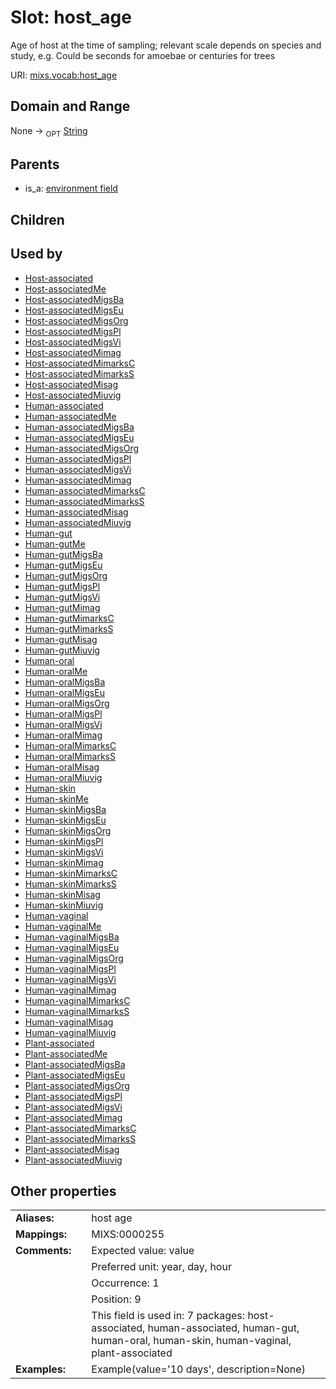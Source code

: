 
# Slot: host_age


Age of host at the time of sampling; relevant scale depends on species and study, e.g. Could be seconds for amoebae or centuries for trees

URI: [mixs.vocab:host_age](https://w3id.org/mixs/vocab/host_age)


## Domain and Range

None ->  <sub>OPT</sub> [String](types/String.md)

## Parents

 *  is_a: [environment field](environment_field.md)

## Children


## Used by

 * [Host-associated](Host-associated.md)
 * [Host-associatedMe](Host-associatedMe.md)
 * [Host-associatedMigsBa](Host-associatedMigsBa.md)
 * [Host-associatedMigsEu](Host-associatedMigsEu.md)
 * [Host-associatedMigsOrg](Host-associatedMigsOrg.md)
 * [Host-associatedMigsPl](Host-associatedMigsPl.md)
 * [Host-associatedMigsVi](Host-associatedMigsVi.md)
 * [Host-associatedMimag](Host-associatedMimag.md)
 * [Host-associatedMimarksC](Host-associatedMimarksC.md)
 * [Host-associatedMimarksS](Host-associatedMimarksS.md)
 * [Host-associatedMisag](Host-associatedMisag.md)
 * [Host-associatedMiuvig](Host-associatedMiuvig.md)
 * [Human-associated](Human-associated.md)
 * [Human-associatedMe](Human-associatedMe.md)
 * [Human-associatedMigsBa](Human-associatedMigsBa.md)
 * [Human-associatedMigsEu](Human-associatedMigsEu.md)
 * [Human-associatedMigsOrg](Human-associatedMigsOrg.md)
 * [Human-associatedMigsPl](Human-associatedMigsPl.md)
 * [Human-associatedMigsVi](Human-associatedMigsVi.md)
 * [Human-associatedMimag](Human-associatedMimag.md)
 * [Human-associatedMimarksC](Human-associatedMimarksC.md)
 * [Human-associatedMimarksS](Human-associatedMimarksS.md)
 * [Human-associatedMisag](Human-associatedMisag.md)
 * [Human-associatedMiuvig](Human-associatedMiuvig.md)
 * [Human-gut](Human-gut.md)
 * [Human-gutMe](Human-gutMe.md)
 * [Human-gutMigsBa](Human-gutMigsBa.md)
 * [Human-gutMigsEu](Human-gutMigsEu.md)
 * [Human-gutMigsOrg](Human-gutMigsOrg.md)
 * [Human-gutMigsPl](Human-gutMigsPl.md)
 * [Human-gutMigsVi](Human-gutMigsVi.md)
 * [Human-gutMimag](Human-gutMimag.md)
 * [Human-gutMimarksC](Human-gutMimarksC.md)
 * [Human-gutMimarksS](Human-gutMimarksS.md)
 * [Human-gutMisag](Human-gutMisag.md)
 * [Human-gutMiuvig](Human-gutMiuvig.md)
 * [Human-oral](Human-oral.md)
 * [Human-oralMe](Human-oralMe.md)
 * [Human-oralMigsBa](Human-oralMigsBa.md)
 * [Human-oralMigsEu](Human-oralMigsEu.md)
 * [Human-oralMigsOrg](Human-oralMigsOrg.md)
 * [Human-oralMigsPl](Human-oralMigsPl.md)
 * [Human-oralMigsVi](Human-oralMigsVi.md)
 * [Human-oralMimag](Human-oralMimag.md)
 * [Human-oralMimarksC](Human-oralMimarksC.md)
 * [Human-oralMimarksS](Human-oralMimarksS.md)
 * [Human-oralMisag](Human-oralMisag.md)
 * [Human-oralMiuvig](Human-oralMiuvig.md)
 * [Human-skin](Human-skin.md)
 * [Human-skinMe](Human-skinMe.md)
 * [Human-skinMigsBa](Human-skinMigsBa.md)
 * [Human-skinMigsEu](Human-skinMigsEu.md)
 * [Human-skinMigsOrg](Human-skinMigsOrg.md)
 * [Human-skinMigsPl](Human-skinMigsPl.md)
 * [Human-skinMigsVi](Human-skinMigsVi.md)
 * [Human-skinMimag](Human-skinMimag.md)
 * [Human-skinMimarksC](Human-skinMimarksC.md)
 * [Human-skinMimarksS](Human-skinMimarksS.md)
 * [Human-skinMisag](Human-skinMisag.md)
 * [Human-skinMiuvig](Human-skinMiuvig.md)
 * [Human-vaginal](Human-vaginal.md)
 * [Human-vaginalMe](Human-vaginalMe.md)
 * [Human-vaginalMigsBa](Human-vaginalMigsBa.md)
 * [Human-vaginalMigsEu](Human-vaginalMigsEu.md)
 * [Human-vaginalMigsOrg](Human-vaginalMigsOrg.md)
 * [Human-vaginalMigsPl](Human-vaginalMigsPl.md)
 * [Human-vaginalMigsVi](Human-vaginalMigsVi.md)
 * [Human-vaginalMimag](Human-vaginalMimag.md)
 * [Human-vaginalMimarksC](Human-vaginalMimarksC.md)
 * [Human-vaginalMimarksS](Human-vaginalMimarksS.md)
 * [Human-vaginalMisag](Human-vaginalMisag.md)
 * [Human-vaginalMiuvig](Human-vaginalMiuvig.md)
 * [Plant-associated](Plant-associated.md)
 * [Plant-associatedMe](Plant-associatedMe.md)
 * [Plant-associatedMigsBa](Plant-associatedMigsBa.md)
 * [Plant-associatedMigsEu](Plant-associatedMigsEu.md)
 * [Plant-associatedMigsOrg](Plant-associatedMigsOrg.md)
 * [Plant-associatedMigsPl](Plant-associatedMigsPl.md)
 * [Plant-associatedMigsVi](Plant-associatedMigsVi.md)
 * [Plant-associatedMimag](Plant-associatedMimag.md)
 * [Plant-associatedMimarksC](Plant-associatedMimarksC.md)
 * [Plant-associatedMimarksS](Plant-associatedMimarksS.md)
 * [Plant-associatedMisag](Plant-associatedMisag.md)
 * [Plant-associatedMiuvig](Plant-associatedMiuvig.md)

## Other properties

|  |  |  |
| --- | --- | --- |
| **Aliases:** | | host age |
| **Mappings:** | | MIXS:0000255 |
| **Comments:** | | Expected value: value |
|  | | Preferred unit: year, day, hour |
|  | | Occurrence: 1 |
|  | | Position: 9 |
|  | | This field is used in: 7 packages: host-associated, human-associated, human-gut, human-oral, human-skin, human-vaginal, plant-associated |
| **Examples:** | | Example(value='10 days', description=None) |

